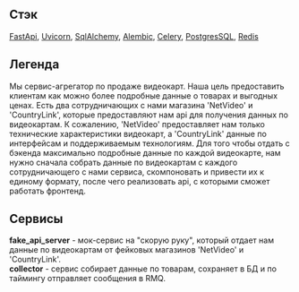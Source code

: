 ## Стэк
[FastApi](https://github.com/tiangolo/fastapi), [Uvicorn](https://github.com/encode/uvicorn), [SqlAlchemy](https://github.com/sqlalchemy/sqlalchemy), [Alembic](https://github.com/sqlalchemy/alembic), [Celery](https://github.com/celery/celery), [PostgresSQL](https://www.postgresql.org/), [Redis](https://redis.io/)
## Легенда
Мы сервис-агрегатор по продаже видеокарт. Наша цель предоставить клиентам как можно более подробные данные о товарах и выгодных ценах.
Есть два сотрудничающих с нами магазина 'NetVideo' и 'CountryLink', которые предоставляют нам api для получения данных по видеокартам.
К сожалению, 'NetVideo' предоставляет нам только технические характеристики видеокарт, а 'CountryLink'
данные по интерфейсам и поддерживаемым технологиям. Для того чтобы отдать с бэкенда максимально подробные данные по каждой видеокарте,
нам нужно сначала собрать данные по видеокартам с каждого сотрудничающего с нами сервиса, скомпоновать и привести их к единому формату,
после чего реализовать api, с которыми сможет работать фронтенд.
## Сервисы
**fake_api_server** - мок-сервис на "скорую руку", который отдает нам данные по видеокартам от фейковых магазинов
'NetVideo' и 'CountryLink'.
<br>**collector** - сервис собирает данные по товарам, сохраняет в БД и по таймингу отправляет сообщения в RMQ.